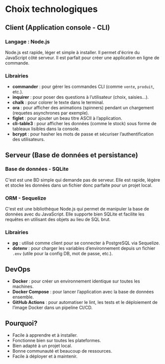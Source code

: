 # Choix technologiques

## Client (Application console - CLI)

### Langage : Node.js
  Node.js est rapide, léger et simple à installer. Il permet d'écrire du JavaScript côté serveur. Il est parfait pour créer une application en ligne de commande.

### Librairies
- **commander** : pour gérer les commandes CLI (comme `vente`, `produit`, etc.).
- **inquirer** : pour poser des questions à l’utilisateur (choix, saisies...).
- **chalk** : pour colorer le texte dans le terminal.
- **ora** : pour afficher des animations (spinners) pendant un chargement (requetes asynchrones par exemple).
- **figlet** : pour ajouter un beau titre ASCII à l’application.
- **cli-table3** : pour afficher les données (comme le stock) sous forme de tableaux lisibles dans la console.
- **bcrypt** : pour hasher les mots de passe et sécuriser l’authentification des utilisateurs.

## Serveur (Base de données et persistance)

### Base de données - SQLite
  C'est est une BD simple qui demande pas de serveur. Elle est rapide, légère et stocke les données dans un fichier donc parfaite pour un projet local.

### ORM - Sequelize
  C'est est une bibliothèque Node.js qui permet de manipuler la base de données avec du JavaScript. Elle supporte bien SQLite et facilite les requêtes en utilisant des objets au lieu de SQL brut.

### Librairies
- **pg** : utilisé comme client pour se connecter à PostgreSQL via Sequelize.
- **dotenv** : pour charger les variables d’environnement depuis un fichier `.env` (utile pour la config DB, mot de passe, etc.).

## DevOps

- **Docker** : pour créer un environnement identique sur toutes les machines.
- **Docker Compose** : pour lancer l’application avec la base de données ensemble.
- **GitHub Actions** : pour automatiser le lint, les tests et le déploiement de l’image Docker dans un pipeline CI/CD.

## Pourquoi?
- Facile à apprendre et à installer.
- Fonctionne bien sur toutes les plateformes.
- Bien adapté à un projet local.
- Bonne communauté et beaucoup de ressources.
- Facile à déployer et à maintenir.
